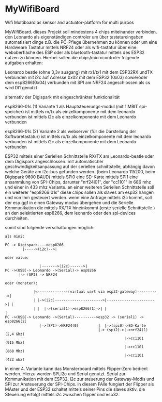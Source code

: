 # MyWifiBoard
Wifi Multiboard as sensor and actuator-platform for multi purpos 


MyWifiBoard.
dieses Projekt soll mindestens 4 chips miteinander verbinden.
den Leonardo als eigenständigen controler um über tastatureingaben automatisiert dinge z.B. die PC-Pflege übernehmen zu können oder um eine Hardweare Tastatur mittels NRF24 oder als wifi-tastatur über eine weboberfläche des ESP oder als bluetooth-tastatur mittels des ESP32 nutzen zu können.
Hierbei sollen die chips/microcontroler folgende aufgaben erhalten:

Leonardo beatle (ohne 3,3v ausgang)
    mit rx1/tx1 mit dem ESP32RX undTX verbunden
    mit i2c auf Adresse 0x02 mit dem ESP32 (0x03) sowie/oder dem esp8266(0x04) verbunden
    mit SPI am NRF24 angeschlossen als cs wird DI1 genutzt

alternativ der Digispark mit eingeschränkter funktionalität

esp8266-01s (1)
    Variante 1 als Hauptsteuerungs-modul (mit 1 MBIT spi-speicher)
        ist mittels rx/tx als einzelkomponente mit dem leonardo verbunden
        ist mittels i2c als einzelkomponente mit dem Leonardo verbunden

esp8266-01s (2)
    Variante 2 als webserver (für die Darstellung der Softwaretastatur)
        ist mittels rx/tx als einzelkomponente mit dem leonardo verbunden
        ist mittels i2c als einzelkomponente mit dem Leonardo verbunden

ESP32 
    mittels einer Seriellen Schnittstelle RX/TX am Leonardo-beatle oder dem Digispark angeschlossen. mit automatischer geschwindigkeitsanpassung auf der seriellen schnittstelle, abhängig davon welche Geräte am i2c-bus gefunden werden. (beim Leonardo 115200, beim Digispark 9600 BAUD)
    mittels SPI0 eine SD-Karte
    mittels SPI1 eine ansammlung von SPI-Chips, darunter "nrf24l01", der "cc1101" in 686 mhz und einer in 433 mhz Variante.
    an einer weiteren Seriellen Schnittstelle soll ein weiterer "esp8266 01s"
    diese chips sollen als slaves am esp32 hängen und von Ihm gesteuert werden.
    wenn eine Anfrage mittels i2c kommt, soll der esp ggf in einen Gateway modus übergehen und die Serielle Kommunikation die mittels RX/TX hineinkommt (erste serielle Schnittstelle ) an den selektierten esp8266, dem leonardo oder den spi-devices durchleiten.

somit sind folgende verschaltungen möglich:

    als mini:

    PC -> Digispark---->esp8266
            |----->(i2c)-->|

    oder value: 

                    |------->(i2c)------>|
    PC ->(USB)-> Leonardo ->(Serial)-> esp8266
          |-> (SPI) -> NRF24

    oder (monster):

                 |<--------------(virtual uart via esp32-gateway)---------->|
                 | |->(i2c)---------------------->|---------------------->| |
                 | |  |->(serial1)->esp8266(1)->| |                         |
    PC ->(USB)-> Leonardo ->(Serial)---------->esp32 -> (serial1) -> esp8266(2)
                    |->(SPI)->NRF24(0)         |  |->(spi0)->SD-Karte
                                               |-> (spi2)->|->nrf24(1) (2,4 Ghz)
                                                           |->cc1101   (915 Mhz)
                                                           |->cc1101   (868 Mhz)
                                                           |->cc1101   (433 mhz)



in einer 4. Variante kann das Monsterboard mittels Flipper-Zero bedient werden.
Hierzu werden SPI,I2c und Serial genutzt.
Serial zur Kommunikation mit dem ESP32, i2c zur steuerung der Gateway-Modis und SPI zur Ansteuerung der SPI-Chips. in diesem FAlle fungiert der Flipper als MAster und der ESP32 schaltet mittels seiner Pins die slaves aktiv. die Steuerung erfolgt mittels i2c zwischen flipper und esp32.
